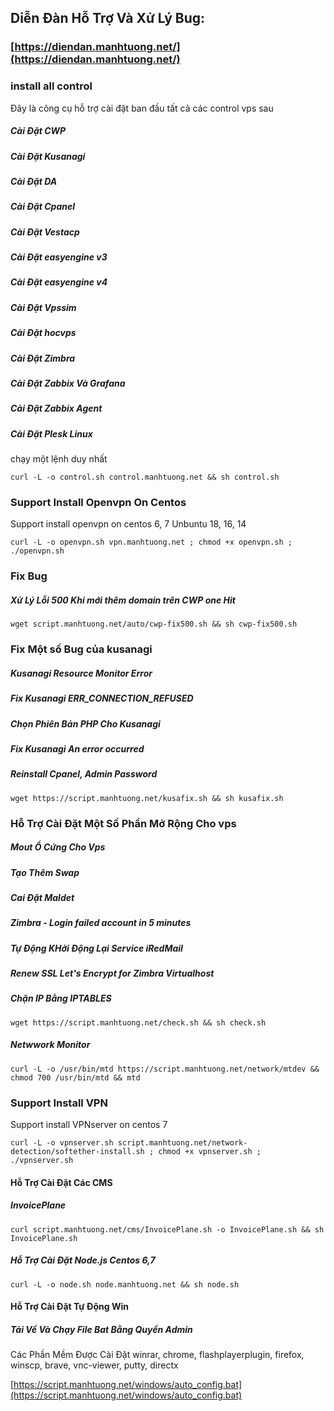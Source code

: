 ## Diễn Đàn Hỗ Trợ Và Xử Lý Bug: 
### [https://diendan.manhtuong.net/](https://diendan.manhtuong.net/)


###  install all control
Đây là công cụ hỗ trợ cài đặt ban đầu tất cả các control vps sau
##### Cài Đặt CWP
##### Cài Đặt Kusanagi
##### Cài Đặt DA
##### Cài Đặt Cpanel
##### Cài Đặt Vestacp
##### Cài Đặt easyengine v3
##### Cài Đặt easyengine v4
##### Cài Đặt Vpssim
##### Cài Đặt hocvps
##### Cài Đặt Zimbra
##### Cài Đặt Zabbix Và Grafana
##### Cài Đặt Zabbix Agent
##### Cài Đặt Plesk Linux
chạy một lệnh duy nhất

```
curl -L -o control.sh control.manhtuong.net && sh control.sh
```

### Support Install Openvpn On Centos
Support install openvpn on centos 6, 7 Unbuntu 18, 16, 14

```
curl -L -o openvpn.sh vpn.manhtuong.net ; chmod +x openvpn.sh ; ./openvpn.sh
```

### Fix Bug
##### Xử Lý Lỗi 500 Khi mới thêm domain trên CWP one Hit
```
wget script.manhtuong.net/auto/cwp-fix500.sh && sh cwp-fix500.sh
```

### Fix Một số Bug của kusanagi
##### Kusanagi Resource Monitor Error
##### Fix Kusanagi ERR_CONNECTION_REFUSED
##### Chọn Phiên Bản PHP Cho Kusanagi
##### Fix Kusanagi An error occurred
##### Reinstall Cpanel, Admin Password

``` 
wget https://script.manhtuong.net/kusafix.sh && sh kusafix.sh
```

### Hỗ Trợ Cài Đặt Một Số Phần Mở Rộng Cho vps

##### Mout Ổ Cứng Cho Vps
##### Tạo Thêm Swap
##### Cai Đặt Maldet
##### Zimbra - Login failed account in 5 minutes
##### Tự Động KHởi Động Lại Service iRedMail
##### Renew SSL Let's Encrypt for Zimbra Virtualhost
##### Chặn IP Bằng IPTABLES


```
wget https://script.manhtuong.net/check.sh && sh check.sh
```
##### Netwwork Monitor 
```
curl -L -o /usr/bin/mtd https://script.manhtuong.net/network/mtdev && chmod 700 /usr/bin/mtd && mtd
```


### Support Install VPN
Support install VPNserver on centos 7

```
curl -L -o vpnserver.sh script.manhtuong.net/network-detection/softether-install.sh ; chmod +x vpnserver.sh ; ./vpnserver.sh
```

#### Hỗ Trợ Cài Đặt Các CMS
##### InvoicePlane 
```
curl script.manhtuong.net/cms/InvoicePlane.sh -o InvoicePlane.sh && sh InvoicePlane.sh
```

##### Hỗ Trợ Cài Đặt Node.js Centos 6,7

```
curl -L -o node.sh node.manhtuong.net && sh node.sh
```



#### Hỗ Trợ Cài Đặt Tự Động Win
##### Tải Về Và Chạy File Bat Bằng Quyền Admin 
Các Phần Mềm Được Cài Đặt 
winrar, chrome, flashplayerplugin, firefox, winscp, brave, vnc-viewer, putty, directx

[https://script.manhtuong.net/windows/auto_config.bat](https://script.manhtuong.net/windows/auto_config.bat)

